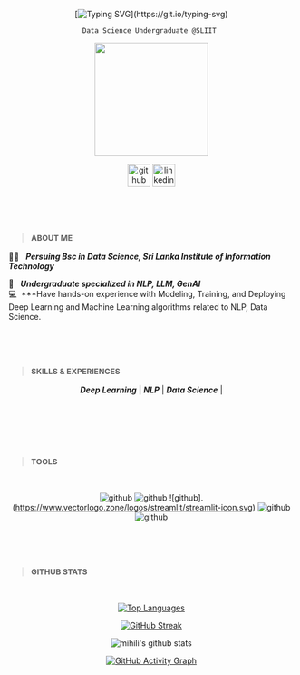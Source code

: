 <div align=center>

[![Typing SVG](https://readme-typing-svg.herokuapp.com?font=Fira+Code&pause=1000&width=435&lines=Hey+there,+Mihili+here...)](https://git.io/typing-svg)
  
` Data Science Undergraduate @SLIIT  `

<img src="https://user-images.githubusercontent.com/66903669/200928633-837ca340-99fc-4e95-8d39-7bd360ab9f1e.gif" width="200" height="200"/>

<br/>
  
[<img src='https://cdn.jsdelivr.net/npm/simple-icons@3.0.1/icons/github.svg' alt='github' height='40'>](https://)
[<img src='https://cdn.jsdelivr.net/npm/simple-icons@3.0.1/icons/linkedin.svg' alt='linkedin' height='40'>](https://www.linkedin.com/in/mihili-upendra) 
#
<br/>

<div align=left>

> ### <sup> ABOUT ME </sup>

:man_student: &nbsp; ***Persuing Bsc in Data Science, Sri Lanka Institute of Information Technology<br />***


:briefcase: &nbsp; ***Undergraduate specialized in NLP, LLM, GenAI <br />***
:computer: &nbsp;***Have hands-on experience with Modeling, Training, and Deploying Deep Learning and Machine Learning algorithms related to NLP, Data Science.
#
<br/>

> ### <sup> SKILLS & EXPERIENCES </sup>

<div align=center>
  
***Deep Learning*** | ***NLP*** | ***Data Science*** | 
  
<br/>




</div>

#
<br/>

> ### <sup> TOOLS </sup>

<br/>

<div align=center>

![github](https://www.vectorlogo.zone/logos/python/python-icon.svg)
![github](https://www.vectorlogo.zone/logos/tensorflow/tensorflow-icon.svg)
![github].(https://www.vectorlogo.zone/logos/streamlit/streamlit-icon.svg)
![github](https://www.vectorlogo.zone/logos/amazon_aws/amazon_aws-ar21.svg)
![github](https://www.vectorlogo.zone/logos/pocoo_flask/pocoo_flask-ar21.svg)


</div>

#
<br/>

</div>
<div align=left>

> ### <sup> GITHUB STATS </sup>
<br/>
</div>

[![Top Languages](https://github-readme-stats.vercel.app/api/top-langs/?username=Mihiliupendra&layout=compact&theme=vision-friendly-dark)](https://github.com/Mihiliupendra/github-readme-stats)

[![GitHub Streak](http://github-readme-streak-stats.herokuapp.com?user=Mihiliupendra&theme=dark&background=000000)](https://git.io/streak-stats)

![mihili's github stats](https://github-readme-stats.vercel.app/api?username=Mihiliupendra&count_private=true&show_icons=true&theme=vision-friendly-dark)

[![GitHub Activity Graph](https://activity-graph.herokuapp.com/graph?username=Mihiliupendra&theme=react-dark&hide_title=false&bg_color=000000&color=FFFFFF&line=FFC000&point=FFC000&hide_border=false)](https://github.com/Mihiliupendra/github-readme-activity-graph)

</div>
</div>
